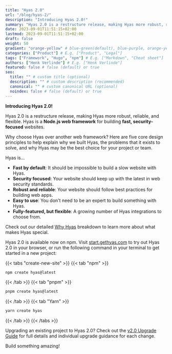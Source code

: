 ```yaml
---
title: "Hyas 2.0"
url: "/blog/hyas-2/"
description: "Introducing Hyas 2.0!"
summary: "Hyas 2.0 is a restructure release, making Hyas more robust, reliable, and flexible."
date: 2023-09-01T11:51:15+02:00
lastmod: 2023-09-01T11:51:15+02:00
draft: false
weight: 50
gradient: "orange-yellow" # blue-green(default), blue-purple, orange-yellow, pink-blue, or purple-orange (this setting is only relevant when "images: []")
categories: ["Product"] # E.g. ["Product", "Legal"]
tags: ["Framework", "Hugo", "npm"] # E.g. ["Markdown", "Cheat sheet"]
authors: ["Henk Verlinde"] # E.g. ["Henk Verlinde"]
featured: false # false (default) or true
seo:
  title: "" # custom title (optional)
  description: "" # custom description (recommended)
  canonical: "" # custom canonical URL (optional)
  noindex: false # false (default) or true
---
```


**Introducing Hyas 2.0!**

Hyas 2.0 is a restructure release, making Hyas more robust, reliable, and flexible. Hyas is a **Node.js web framework** for building **fast, security-focused** websites.

Why choose Hyas over another web framework? Here are five core design principles to help explain why we built Hyas, the problems that it exists to solve, and why Hyas may be the best choice for your project or team.

Hyas is...

- **Fast by default**: It should be impossible to build a slow website with Hyas.
- **Security focused**: Your website should keep up with the latest in web security standards.
- **Robust and reliable**: Your website should follow best practices for building web apps.
- **Easy to use**: You don't need to be an expert to build something with Hyas.
- **Fully-featured, but flexible**: A growing number of Hyas integrations to choose from.

Check out our detailed [Why Hyas](https://docs.gethyas.com/concepts/why-hyas/) breakdown to learn more about what makes Hyas special.

Hyas 2.0 is available now on npm. Visit [start.gethyas.com](https://start.gethyas.com/) to try out Hyas 2.0 in your browser, or run the following command in your terminal to get started in a new project:

{{< tabs "create-new-site" >}}
{{< tab "npm" >}}

```bash
npm create hyas@latest
```

{{< /tab >}}
{{< tab "pnpm" >}}

```bash
pnpm create hyas@latest
```

{{< /tab >}}
{{< tab "Yarn" >}}

```bash
yarn create hyas
```

{{< /tab >}}
{{< /tabs >}}

Upgrading an existing project to Hyas 2.0? Check out the [v2.0 Upgrade Guide](https://docs.gethyas.com/guides/upgrade-to/v2/) for full details and individual upgrade guidance for each change.

Build something amazing!

